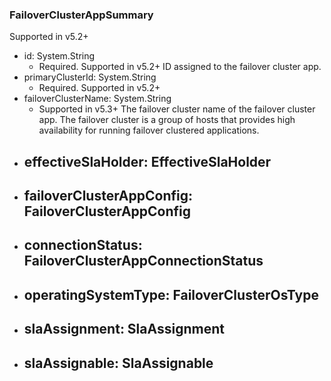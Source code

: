 ### FailoverClusterAppSummary
Supported in v5.2+

- id: System.String
  - Required. Supported in v5.2+
  ID assigned to the failover cluster app.
- primaryClusterId: System.String
  - Required. Supported in v5.2+
- failoverClusterName: System.String
  - Supported in v5.3+
  The failover cluster name of the failover cluster app. The failover cluster is a group of hosts that provides high availability for running failover clustered applications.
- effectiveSlaHolder: EffectiveSlaHolder
  - 
- failoverClusterAppConfig: FailoverClusterAppConfig
  - 
- connectionStatus: FailoverClusterAppConnectionStatus
  - 
- operatingSystemType: FailoverClusterOsType
  - 
- slaAssignment: SlaAssignment
  - 
- slaAssignable: SlaAssignable
  - 
